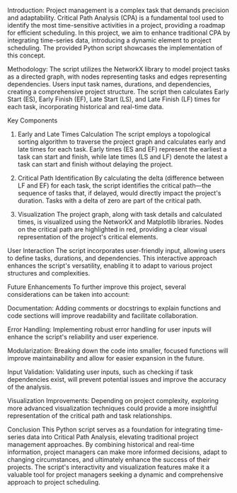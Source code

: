 Introduction: Project management is a complex task that demands precision and adaptability. Critical Path Analysis (CPA) is a fundamental tool used to identify the most time-sensitive activities in a project, providing a roadmap for efficient scheduling. In this project, we aim to enhance traditional CPA by integrating time-series data, introducing a dynamic element to project scheduling. The provided Python script showcases the implementation of this concept.

Methodology: The script utilizes the NetworkX library to model project tasks as a directed graph, with nodes representing tasks and edges representing dependencies. Users input task names, durations, and dependencies, creating a comprehensive project structure. The script then calculates Early Start (ES), Early Finish (EF), Late Start (LS), and Late Finish (LF) times for each task, incorporating historical and real-time data.

Key Components
1. Early and Late Times Calculation
The script employs a topological sorting algorithm to traverse the project graph and calculates early and late times for each task. Early times (ES and EF) represent the earliest a task can start and finish, while late times (LS and LF) denote the latest a task can start and finish without delaying the project.

2. Critical Path Identification
By calculating the delta (difference between LF and EF) for each task, the script identifies the critical path—the sequence of tasks that, if delayed, would directly impact the project's duration. Tasks with a delta of zero are part of the critical path.

3. Visualization
The project graph, along with task details and calculated times, is visualized using the NetworkX and Matplotlib libraries. Nodes on the critical path are highlighted in red, providing a clear visual representation of the project's critical elements.

User Interaction
The script incorporates user-friendly input, allowing users to define tasks, durations, and dependencies. This interactive approach enhances the script's versatility, enabling it to adapt to various project structures and complexities.

Future Enhancements
To further improve this project, several considerations can be taken into account:

Documentation: Adding comments or docstrings to explain functions and code sections will improve readability and facilitate collaboration.

Error Handling: Implementing robust error handling for user inputs will enhance the script's reliability and user experience.

Modularization: Breaking down the code into smaller, focused functions will improve maintainability and allow for easier expansion in the future.

Input Validation: Validating user inputs, such as checking if task dependencies exist, will prevent potential issues and improve the accuracy of the analysis.

Visualization Improvements: Depending on project complexity, exploring more advanced visualization techniques could provide a more insightful representation of the critical path and task relationships.

Conclusion
This Python script serves as a foundation for integrating time-series data into Critical Path Analysis, elevating traditional project management approaches. By combining historical and real-time information, project managers can make more informed decisions, adapt to changing circumstances, and ultimately enhance the success of their projects. The script's interactivity and visualization features make it a valuable tool for project managers seeking a dynamic and comprehensive approach to project scheduling.
